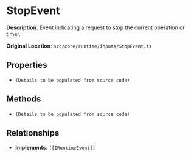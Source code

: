 # StopEvent

**Description**: Event indicating a request to stop the current operation or timer.

**Original Location**: `src/core/runtime/inputs/StopEvent.ts`

## Properties

*   `(Details to be populated from source code)`

## Methods

*   `(Details to be populated from source code)`

## Relationships
*   **Implements**: `[[IRuntimeEvent]]`